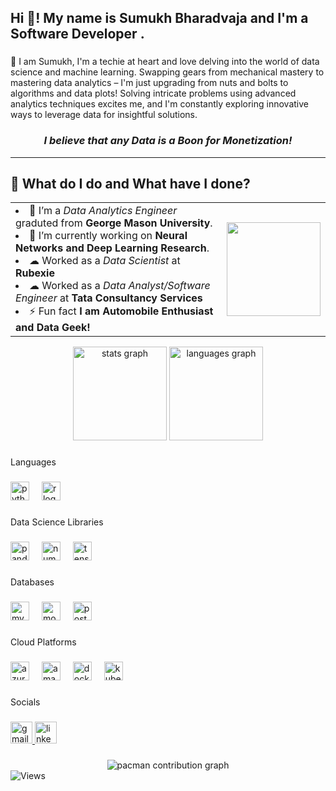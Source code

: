 

<h2 align="left">Hi 👋! My name is Sumukh Bharadvaja and I'm a Software Developer .</h2>

###
<p>🌟 I am Sumukh, I'm a techie at heart and love delving into the world of data science and machine learning.
Swapping gears from mechanical mastery to mastering data analytics – I'm just upgrading from nuts and bolts to algorithms and data plots!
Solving intricate problems using advanced analytics techniques excites me, and I'm constantly exploring innovative ways to leverage data for insightful solutions.  </p>
<h3 align="center"><em>I believe that any Data is a Boon for Monetization!</em></h3>
<hr>


<h2 align='left'>🌱 What do I do and What have I done?</h2>

<div align="center">
<table>
<tr>
<td >



<li>🔭 I’m a <em>Data Analytics Engineer</em> graduted from  <strong>George Mason University</strong>.</li>
<li>🌱 I’m currently working on  <strong> Neural Networks and Deep Learning Research</strong>.</li>
<li>☁  Worked as a <em>Data Scientist </em> at <strong>Rubexie</strong></li>
<li>☁  Worked as a <em>Data Analyst/Software Engineer</em> at <strong>Tata Consultancy Services</strong></li>
<li>⚡ Fun fact <strong>I am Automobile Enthusiast and Data Geek!</strong></li>


</td>
<td>
<div align="right">
<img src="https://media1.giphy.com/media/usXZmmgP9Z7kf39fnq/giphy.gif?cid=ecf05e47o1a3hogp710ijrnoemmlps9isiznfp2iqcmr8rjq&ep=v1_gifs_search&rid=giphy.gif&ct=g" height="150" width="150">
</div>

</td>
</tr>
</table>


<div align="center">
  <img src="https://github-readme-stats.vercel.app/api?username=Sumukh-Bharadvaja&hide_title=false&hide_rank=false&show_icons=true&include_all_commits=true&count_private=true&disable_animations=false&theme=dracula&locale=en&hide_border=false" height="150" alt="stats graph"/>
  <img src="https://github-readme-stats.vercel.app/api/top-langs?username=Sumukh-Bharadvaja&locale=en&hide_title=false&layout=compact&card_width=320&langs_count=8&theme=dracula&hide_border=false&exclude_repo=github-readme-stats" height="150" alt="languages graph"/>
</div>

###

<p align="left">Languages</p>

###

<div align="left">
  <img src="https://cdn.jsdelivr.net/gh/devicons/devicon/icons/python/python-original.svg" height="30" alt="python logo"  />
  <img width="12" />
  <img src="https://cdn.simpleicons.org/r/276DC3" height="30" alt="r logo"  />
</div>

###

<p align="left">Data Science Libraries</p>

###

<div align="left">
  <img src="https://cdn.jsdelivr.net/gh/devicons/devicon/icons/pandas/pandas-original.svg" height="30" alt="pandas logo"  />
  <img width="12" />
  <img src="https://cdn.jsdelivr.net/gh/devicons/devicon/icons/numpy/numpy-original.svg" height="30" alt="numpy logo"  />
  <img width="12" />
  <img src="https://cdn.jsdelivr.net/gh/devicons/devicon/icons/tensorflow/tensorflow-original.svg" height="30" alt="tensorflow logo"  />
</div>

###

<p align="left">Databases</p>

###

<div align="left">
  <img src="https://cdn.jsdelivr.net/gh/devicons/devicon/icons/mysql/mysql-original.svg" height="30" alt="mysql logo"  />
  <img width="12" />
  <img src="https://cdn.jsdelivr.net/gh/devicons/devicon/icons/mongodb/mongodb-original.svg" height="30" alt="mongodb logo"  />
  <img width="12" />
  <img src="https://cdn.jsdelivr.net/gh/devicons/devicon/icons/postgresql/postgresql-original.svg" height="30" alt="postgresql logo"  />
</div>

###

<p align="left">Cloud Platforms</p>

###

<div align="left">
  <img src="https://cdn.jsdelivr.net/gh/devicons/devicon/icons/azure/azure-original.svg" height="30" alt="azure logo"  />
  <img width="12" />
  <img src="https://cdn.jsdelivr.net/gh/devicons/devicon/icons/amazonwebservices/amazonwebservices-line-wordmark.svg" height="30" alt="amazonwebservices logo"  />
  <img width="12" />
  <img src="https://cdn.simpleicons.org/docker/2496ED" height="30" alt="docker logo"  />
  <img width="12" />
  <img src="https://cdn.simpleicons.org/kubernetes/326CE5" height="30" alt="kubernetes logo"  />
</div>

###

<p align="left">Socials</p>

###

<div align="left">
  <a href="mailto:bharadvajabs@gmail.com" target="_blank">
    <img src="https://img.shields.io/static/v1?message=Gmail&logo=gmail&label=&color=D14836&logoColor=white&labelColor=&style=for-the-badge" height="35" alt="gmail logo"  />
  </a>
  <a href="https://www.linkedin.com/in/sumukh-bharadvaja-shivaram" target="_blank">
    <img src="https://img.shields.io/static/v1?message=LinkedIn&logo=linkedin&label=&color=0077B5&logoColor=white&labelColor=&style=for-the-badge" height="35" alt="linkedin logo"  />
  </a>
</div>

###

<picture>
  <source media="(prefers-color-scheme: dark)" srcset="https://raw.githubusercontent.com/Sumukh-Bharadvaja/Sumukh-Bharadvaja/output/pacman-contribution-graph-dark.svg">
  <source media="(prefers-color-scheme: light)" srcset="https://raw.githubusercontent.com/Sumukh-Bharadvaja/Sumukh-Bharadvaja/output/pacman-contribution-graph.svg">
  <img alt="pacman contribution graph" src="https://raw.githubusercontent.com/Sumukh-Bharadvaja/Sumukh-Bharadvaja/output/pacman-contribution-graph.svg">
</picture>

<div align="Left"> 
    <img src="https://komarev.com/ghpvc/?username=Sumukh-Bharadvaja&style=for-the-badge&label=VIEWS" alt="Views"> 
</div>

